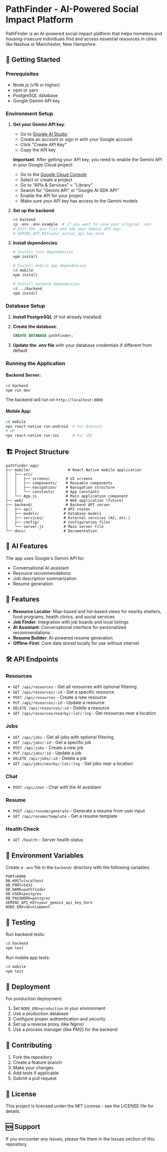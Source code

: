 # PathFinder - AI-Powered Social Impact Platform

PathFinder is an AI-powered social impact platform that helps homeless and housing-insecure individuals find and access essential resources in cities like Nashua or Manchester, New Hampshire.

## 🚀 Getting Started

### Prerequisites

- Node.js (v16 or higher)
- npm or yarn
- PostgreSQL database
- Google Gemini API key

### Environment Setup

1. **Get your Gemini API key**:
   - Go to [Google AI Studio](https://aistudio.google.com/app/apikey)
   - Create an account or sign in with your Google account
   - Click "Create API Key"
   - Copy the API key
   
   **Important**: After getting your API key, you need to enable the Gemini API in your Google Cloud project:
   - Go to the [Google Cloud Console](https://console.cloud.google.com/)
   - Select or create a project
   - Go to "APIs & Services" > "Library"
   - Search for "Gemini API" or "Google AI SDK API"
   - Enable the API for your project
   - Make sure your API key has access to the Gemini models

2. **Set up the backend**:
   ```bash
   cd backend
   cp .env .env.example  # if you want to save your original .env
   # Edit the .env file and add your Gemini API key:
   # GEMINI_API_KEY=your_actual_api_key_here
   ```

3. **Install dependencies**:
   ```bash
   # Install root dependencies
   npm install
   
   # Install mobile app dependencies
   cd mobile
   npm install
   
   # Install backend dependencies  
   cd ../backend
   npm install
   ```

### Database Setup

1. **Install PostgreSQL** (if not already installed)

2. **Create the database**:
   ```sql
   CREATE DATABASE pathfinder;
   ```

3. **Update the .env file** with your database credentials if different from default

### Running the Application

#### Backend Server:
```bash
cd backend
npm run dev
```
The backend will run on `http://localhost:8000`

#### Mobile App:
```bash
cd mobile
npx react-native run-android  # For Android
# OR
npx react-native run-ios      # For iOS
```

## 🏗️ Project Structure

```
pathfinder-app/
├── mobile/                 # React Native mobile application
│   ├── src/
│   │   ├── screens/       # UI screens
│   │   ├── components/    # Reusable components
│   │   ├── navigation/    # Navigation structure
│   │   └── constants/     # App constants
│   └── App.js             # Main application component
├── web/                   # Web application (future)
├── backend/               # Backend API server
│   ├── api/              # API routes
│   ├── models/           # Database models
│   ├── services/         # External services (AI, etc.)
│   ├── config/           # Configuration files
│   └── server.js         # Main server file
└── docs/                 # Documentation
```

## 🤖 AI Features

The app uses Google's Gemini API for:
- Conversational AI assistant
- Resource recommendations
- Job description summarization
- Resume generation

## 📱 Features

- **Resource Locator**: Map-based and list-based views for nearby shelters, food programs, health clinics, and social services
- **Job Finder**: Integration with job boards and local listings
- **AI Assistant**: Conversational interface for personalized recommendations
- **Resume Builder**: AI-powered resume generation
- **Offline-First**: Core data stored locally for use without internet

## 🛠️ API Endpoints

### Resources
- `GET /api/resources` - Get all resources with optional filtering
- `GET /api/resources/:id` - Get a specific resource
- `POST /api/resources` - Create a new resource
- `PUT /api/resources/:id` - Update a resource
- `DELETE /api/resources/:id` - Delete a resource
- `GET /api/resources/nearby/:lat/:lng` - Get resources near a location

### Jobs
- `GET /api/jobs` - Get all jobs with optional filtering
- `GET /api/jobs/:id` - Get a specific job
- `POST /api/jobs` - Create a new job
- `PUT /api/jobs/:id` - Update a job
- `DELETE /api/jobs/:id` - Delete a job
- `GET /api/jobs/nearby/:lat/:lng` - Get jobs near a location

### Chat
- `POST /api/chat` - Chat with the AI assistant

### Resume
- `POST /api/resume/generate` - Generate a resume from user input
- `GET /api/resume/template` - Get a resume template

### Health Check
- `GET /health` - Server health status

## 🔐 Environment Variables

Create a `.env` file in the `backend/` directory with the following variables:

```env
PORT=8000
DB_HOST=localhost
DB_PORT=5432
DB_NAME=pathfinder
DB_USER=postgres
DB_PASSWORD=postgres
GEMINI_API_KEY=your_gemini_api_key_here
NODE_ENV=development
```

## 🧪 Testing

Run backend tests:
```bash
cd backend
npm test
```

Run mobile app tests:
```bash
cd mobile
npm test
```

## 🚀 Deployment

For production deployment:
1. Set `NODE_ENV=production` in your environment
2. Use a production database
3. Configure proper authentication and security
4. Set up a reverse proxy (like Nginx)
5. Use a process manager (like PM2) for the backend

## 🤝 Contributing

1. Fork the repository
2. Create a feature branch
3. Make your changes
4. Add tests if applicable
5. Submit a pull request

## 📄 License

This project is licensed under the MIT License - see the LICENSE file for details.

## 🆘 Support

If you encounter any issues, please file them in the Issues section of this repository.